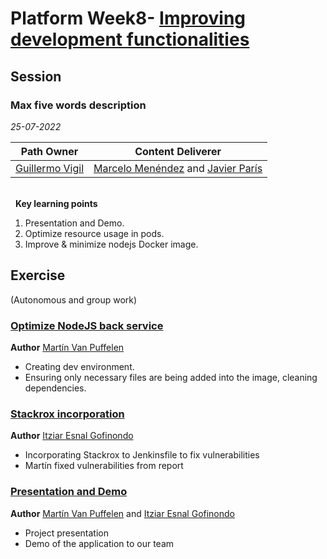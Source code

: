 # Platform Week8- [Improving development functionalities](https://github.com/empathyco/academy-platform-training-budget)
<Optimising application from client feedback. Preparing demo and proyect presentation.>

## Session
### Max five words description

*25-07-2022*

<!-- (Do not change the line below!!!) -->
| **Path Owner** | **Content Deliverer** | 
| --- | --- | 
| [Guillermo Vigil](https://github.com/guillermotti) | [Marcelo Menéndez](https://github.com/marcemv90) and [Javier París](https://github.com/JParisR) | \ 

\
&nbsp; <!-- (Do not change this and above line PLEASE!!!) -->
**Key learning points** <!-- (Do not change this line!!!) -->
1. Presentation and Demo.
2. Optimize resource usage in pods.
3. Improve & minimize nodejs Docker image.


## Exercise
(Autonomous and group work) <!-- Comment wheter if it is autonomous or group work -->
<Statement>


### [Optimize NodeJS back service](https://github.com/empathyco/academy-platform-training-budget/issues/59)
**Author** [Martín Van Puffelen](https://github.com/martinvplopez)
- Creating dev environment.
- Ensuring only necessary files are being added into the image, cleaning dependencies.


### [Stackrox incorporation](https://github.com/empathyco/academy-platform-training-budget/issues/94)
**Author** [Itziar Esnal Gofinondo](https://github.com/ItziEG)
- Incorporating Stackrox to Jenkinsfile to fix vulnerabilities
- Martín fixed vulnerabilities from report

    
### [Presentation and Demo](https://docs.google.com/presentation/d/1Mal43SCHwIHVMJMYsGWEtqqzQSVoLvyAUMMVzWIWIsE/edit#slide=id.g1168b9c41d1_0_27)
**Author** [Martín Van Puffelen](https://github.com/martinvplopez) and [Itziar Esnal Gofinondo](https://github.com/ItziEG)
- Project presentation
- Demo of the application to our team

